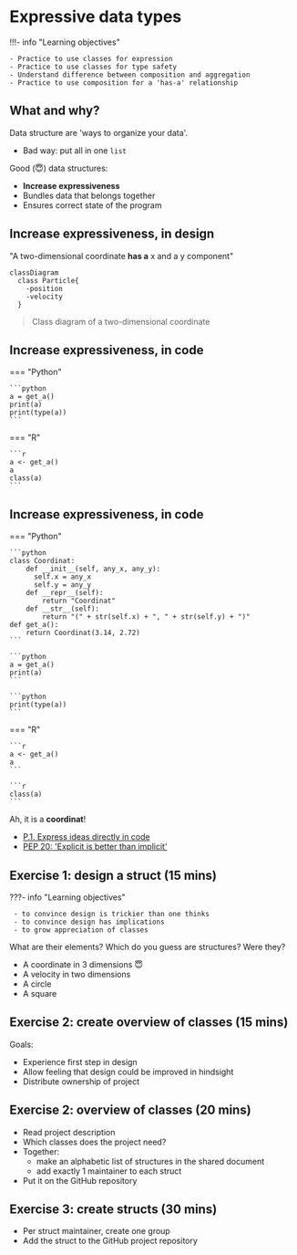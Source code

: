 # Expressive data types

!!!- info "Learning objectives"

    - Practice to use classes for expression
    - Practice to use classes for type safety
    - Understand difference between composition and aggregation
    - Practice to use composition for a 'has-a' relationship

## What and why?

Data structure are 'ways to organize your data'.

-   Bad way: put all in one `list`

Good (:innocent:) data structures:

-   **Increase expressiveness**
-   Bundles data that belongs together
-   Ensures correct state of the program

## Increase expressiveness, in design

"A two-dimensional coordinate **has a** x and a y component"

```mermaid
classDiagram
  class Particle{
    -position
    -velocity
  }
```


> Class diagram of a two-dimensional coordinate

## Increase expressiveness, in code

=== "Python"

    ```python
    a = get_a()
    print(a)
    print(type(a))
    ```

=== "R"

    ```r
    a <- get_a()
    a
    class(a)
    ```

## Increase expressiveness, in code

=== "Python"

    ```python
    class Coordinat:
        def __init__(self, any_x, any_y):
          self.x = any_x
          self.y = any_y
        def __repr__(self):
            return "Coordinat"
        def __str__(self):
            return "(" + str(self.x) + ", " + str(self.y) + ")"
    def get_a():
        return Coordinat(3.14, 2.72)
    ```

    ```python
    a = get_a()
    print(a)
    ```

    ```python
    print(type(a))
    ```
=== "R"

    ```r
    a <- get_a()
    a
    ```

    ```r
    class(a)
    ```

Ah, it is a **coordinat**!

-   [P.1. Express ideas directly in code](https://isocpp.github.io/CppCoreGuidelines/CppCoreGuidelines#Rp-direct)
-   [PEP 20: 'Explicit is better than implicit'](https://peps.python.org/pep-0020/#the-zen-of-python)

## Exercise 1: design a struct (15 mins)

???- info "Learning objectives"

     - to convince design is trickier than one thinks
     - to convince design has implications
     - to grow appreciation of classes

What are their elements? Which do you guess are structures? Were they?

-   A coordinate in 3 dimensions :innocent:
-   A velocity in two dimensions
-   A circle
-   A square

## Exercise 2: create overview of classes (15 mins)

Goals:

-   Experience first step in design
-   Allow feeling that design could be improved in hindsight
-   Distribute ownership of project

## Exercise 2: overview of classes (20 mins)

-   Read project description
-   Which classes does the project need?
-   Together:
    -   make an alphabetic list of structures in the shared document
    -   add exactly 1 maintainer to each struct
-   Put it on the GitHub repository

## Exercise 3: create structs (30 mins)

-   Per struct maintainer, create one group
-   Add the struct to the GitHub project repository
